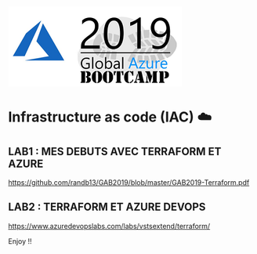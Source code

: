 ![GAB2019](https://github.com/randb13/GAB2019/blob/master/gab2019.png)

# Infrastructure as code (IAC) :cloud:

## LAB1 : MES DEBUTS AVEC TERRAFORM ET AZURE

https://github.com/randb13/GAB2019/blob/master/GAB2019-Terraform.pdf


## LAB2 : TERRAFORM ET AZURE  DEVOPS

https://www.azuredevopslabs.com/labs/vstsextend/terraform/

Enjoy !!


